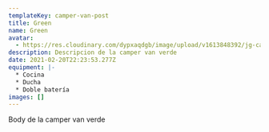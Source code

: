 ```yaml
---
templateKey: camper-van-post
title: Green
name: Green
avatar:
  - https://res.cloudinary.com/dypxaqdgb/image/upload/v1613848392/jg-camper/camper-vans/Green/avatar/IMG_1607_vqvj6p.jpg
description: Descripcion de la camper van verde
date: 2021-02-20T22:23:53.277Z
equipment: |-
  * Cocina
  * Ducha
  * Doble batería
images: []
---
```

Body de la camper van verde